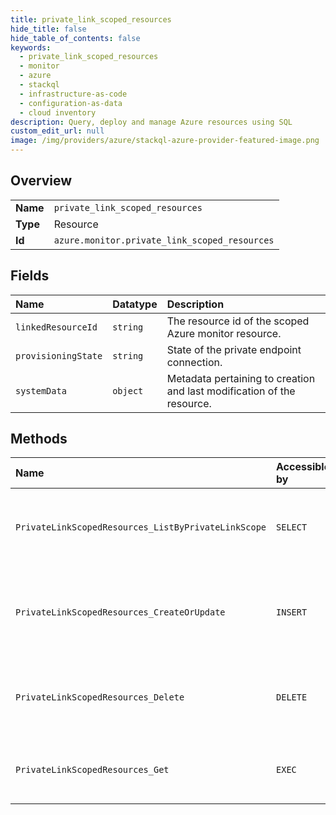 ```yaml
---
title: private_link_scoped_resources
hide_title: false
hide_table_of_contents: false
keywords:
  - private_link_scoped_resources
  - monitor
  - azure    
  - stackql
  - infrastructure-as-code
  - configuration-as-data
  - cloud inventory
description: Query, deploy and manage Azure resources using SQL
custom_edit_url: null
image: /img/providers/azure/stackql-azure-provider-featured-image.png
---
```

  
    

## Overview
<table><tbody>
<tr><td><b>Name</b></td><td><code>private_link_scoped_resources</code></td></tr>
<tr><td><b>Type</b></td><td>Resource</td></tr>
<tr><td><b>Id</b></td><td><code>azure.monitor.private_link_scoped_resources</code></td></tr>
</tbody></table>

## Fields
| Name | Datatype | Description |
|:-----|:---------|:------------|
| `linkedResourceId` | `string` | The resource id of the scoped Azure monitor resource. |
| `provisioningState` | `string` | State of the private endpoint connection. |
| `systemData` | `object` | Metadata pertaining to creation and last modification of the resource. |
## Methods
| Name | Accessible by | Required Params | Description |
|:-----|:--------------|:----------------|:------------|
| `PrivateLinkScopedResources_ListByPrivateLinkScope` | `SELECT` | `resourceGroupName, scopeName, subscriptionId` | Gets all private endpoint connections on a private link scope. |
| `PrivateLinkScopedResources_CreateOrUpdate` | `INSERT` | `name, resourceGroupName, scopeName, subscriptionId` | Approve or reject a private endpoint connection with a given name. |
| `PrivateLinkScopedResources_Delete` | `DELETE` | `name, resourceGroupName, scopeName, subscriptionId` | Deletes a private endpoint connection with a given name. |
| `PrivateLinkScopedResources_Get` | `EXEC` | `name, resourceGroupName, scopeName, subscriptionId` | Gets a scoped resource in a private link scope. |
